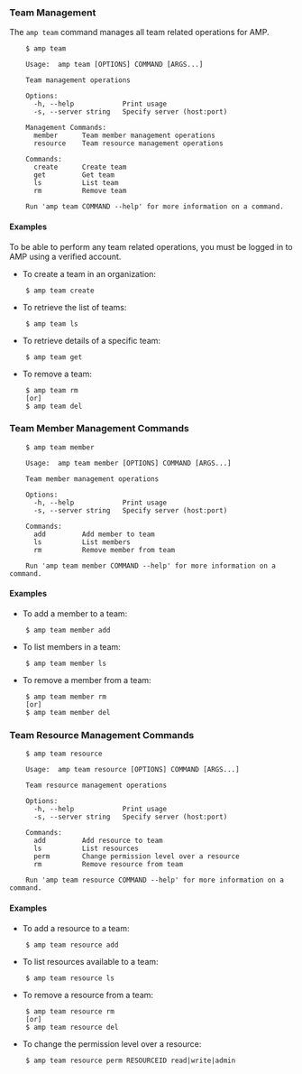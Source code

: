 ### Team Management

The `amp team` command manages all team related operations for AMP.

```
    $ amp team

    Usage:	amp team [OPTIONS] COMMAND [ARGS...]

    Team management operations

    Options:
      -h, --help            Print usage
      -s, --server string   Specify server (host:port)

    Management Commands:
      member      Team member management operations
      resource    Team resource management operations

    Commands:
      create      Create team
      get         Get team
      ls          List team
      rm          Remove team

    Run 'amp team COMMAND --help' for more information on a command.
```

#### Examples

To be able to perform any team related operations, you must be logged in to AMP using a verified account.

* To create a team in an organization:
```
    $ amp team create
```

* To retrieve the list of teams:
```
    $ amp team ls
```

* To retrieve details of a specific team:
```
    $ amp team get
```

* To remove a team:
```
    $ amp team rm
    [or]
    $ amp team del
```

### Team Member Management Commands

```
    $ amp team member

    Usage:	amp team member [OPTIONS] COMMAND [ARGS...]

    Team member management operations

    Options:
      -h, --help            Print usage
      -s, --server string   Specify server (host:port)

    Commands:
      add         Add member to team
      ls          List members
      rm          Remove member from team

    Run 'amp team member COMMAND --help' for more information on a command.
```

#### Examples

* To add a member to a team:
```
    $ amp team member add
```

* To list members in a team:
```
    $ amp team member ls
```

* To remove a member from a team:
```
    $ amp team member rm
    [or]
    $ amp team member del
```

### Team Resource Management Commands

```
    $ amp team resource

    Usage:	amp team resource [OPTIONS] COMMAND [ARGS...]

    Team resource management operations

    Options:
      -h, --help            Print usage
      -s, --server string   Specify server (host:port)

    Commands:
      add         Add resource to team
      ls          List resources
      perm        Change permission level over a resource
      rm          Remove resource from team

    Run 'amp team resource COMMAND --help' for more information on a command.
```

#### Examples

* To add a resource to a team:
```
    $ amp team resource add
```

* To list resources available to a team:
```
    $ amp team resource ls
```

* To remove a resource from a team:
```
    $ amp team resource rm
    [or]
    $ amp team resource del
```

* To change the permission level over a resource:
```
    $ amp team resource perm RESOURCEID read|write|admin
```
